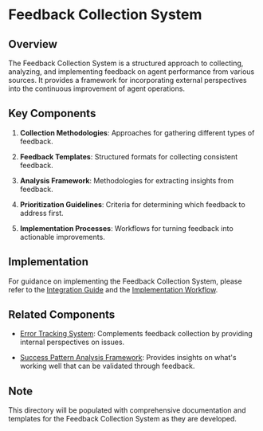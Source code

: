 # Feedback Collection System

## Overview

The Feedback Collection System is a structured approach to collecting, analyzing, and implementing feedback on agent performance from various sources. It provides a framework for incorporating external perspectives into the continuous improvement of agent operations.

## Key Components

1. **Collection Methodologies**: Approaches for gathering different types of feedback.

2. **Feedback Templates**: Structured formats for collecting consistent feedback.

3. **Analysis Framework**: Methodologies for extracting insights from feedback.

4. **Prioritization Guidelines**: Criteria for determining which feedback to address first.

5. **Implementation Processes**: Workflows for turning feedback into actionable improvements.

## Implementation

For guidance on implementing the Feedback Collection System, please refer to the [Integration Guide](../integration/README.md) and the [Implementation Workflow](../integration/implementation_workflow.md).

## Related Components

- [Error Tracking System](../error_tracking/): Complements feedback collection by providing internal perspectives on issues.

- [Success Pattern Analysis Framework](../success_patterns/): Provides insights on what's working well that can be validated through feedback.

## Note

This directory will be populated with comprehensive documentation and templates for the Feedback Collection System as they are developed.

